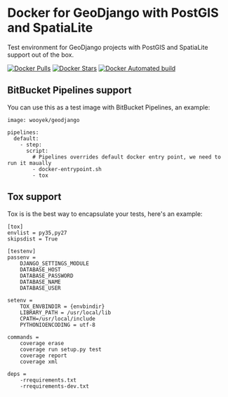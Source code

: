 # Docker for GeoDjango with PostGIS and SpatiaLite

Test environment for GeoDjango projects with PostGIS and SpatiaLite support out of the box.

[![Docker Pulls](https://img.shields.io/docker/pulls/wooyek/geodjango.svg)](https://hub.docker.com/r/wooyek/geodjango/)
[![Docker Stars](https://img.shields.io/docker/stars/wooyek/geodjango.svg)](https://hub.docker.com/r/wooyek/geodjango/)
[![Docker Automated build](https://img.shields.io/docker/automated/wooyek/geodjango.svg)](https://hub.docker.com/r/wooyek/geodjango/)

## BitBucket Pipelines support

You can use this as a test image with BitBucket Pipelines, an example:

```
image: wooyek/geodjango

pipelines:
  default:
    - step:
      script:        
        # Pipelines overrides default docker entry point, we need to run it maually
        - docker-entrypoint.sh  
        - tox
```
 
## Tox support

Tox is is the best way to encapsulate your tests, here's an example:

```
[tox]
envlist = py35,py27
skipsdist = True

[testenv]
passenv =
    DJANGO_SETTINGS_MODULE
    DATABASE_HOST
    DATABASE_PASSWORD
    DATABASE_NAME
    DATABASE_USER

setenv =
    TOX_ENVBINDIR = {envbindir}
    LIBRARY_PATH = /usr/local/lib
    CPATH=/usr/local/include
    PYTHONIOENCODING = utf-8

commands =
    coverage erase
    coverage run setup.py test
    coverage report
    coverage xml

deps =
    -rrequirements.txt
    -rrequirements-dev.txt
```
